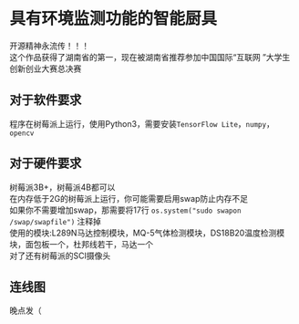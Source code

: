 # 具有环境监测功能的智能厨具
开源精神永流传！！！  
这个作品获得了湖南省的第一，现在被湖南省推荐参加中国国际“互联网 ”大学生创新创业大赛总决赛

## 对于软件要求
程序在树莓派上运行，使用Python3，需要安装`TensorFlow Lite`，`numpy`，`opencv`

## 对于硬件要求
树莓派3B+，树莓派4B都可以  
在内存低于2G的树莓派上运行，你可能需要启用swap防止内存不足  
如果你不需要增加swap，那需要将17行 `os.system("sudo swapon /swap/swapfile")` 注释掉  
使用的模块:L289N马达控制模块，MQ-5气体检测模块，DS18B20温度检测模块，面包板一个，杜邦线若干，马达一个  
对了还有树莓派的SCI摄像头  

## 连线图
晚点发（
